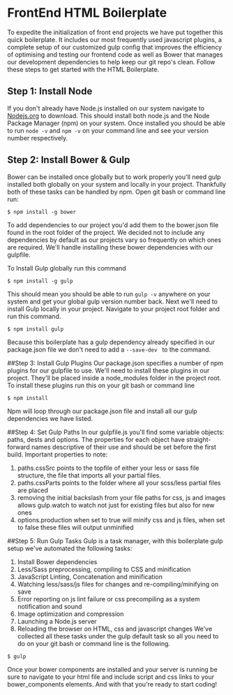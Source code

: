# FrontEnd HTML Boilerplate
To expedite the initialization of front end projects we have put together this quick boilerplate. It includes our most frequently used javascript plugins, a complete setup of our customized gulp config that improves the efficiency of optimising and testing our frontend code as well as Bower that manages our development dependencies to help keep our git repo's clean. Follow these steps to get started with the HTML Boilerplate.

## Step 1: Install Node
If you don't already have Node.js installed on our system navigate to [Nodejs.org](https://nodejs.org/en/) to download. This should install both node.js and the Node Package Manager (npm) on your system. Once installed you should be able to run ```node -v``` and ```npm -v``` on your command line and see your version number respectively.

## Step 2: Install Bower & Gulp
Bower can be installed once globally but to work properly you'll need gulp installed both globally on your system and locally in your project. Thankfully both of these tasks can be handled by npm. Open git bash or command line run:
```
$ npm install -g bower
```
To add dependencies to our project you'd add them to the bower.json file found in the root folder of the project. We decided not to include any dependencies by default as our projects vary so frequently on which ones are required. We'll handle installing these bower dependencies with our gulpfile.

To Install Gulp globally run this command
```
$ npm install -g gulp
```
This should mean you should be able to run ```gulp -v``` anywhere on your system and get your global gulp version number back. Next we'll need to install Gulp locally in your project. Navigate to your project root folder and run this command.
```
$ npm install gulp
```
Because this boilerplate has a gulp dependency already specified in our package.json file we don't need to add a ```--save-dev ``` to the command.

##Step 3: Install Gulp Plugins
Our package.json specifies a number of npm plugins for our gulpfile to use. We'll need to install these plugins in our project. They'll be placed inside a node_modules folder in the project root. To install these plugins run this on your git bash or command line
```
$ npm install
```
Npm will loop through our package.json file and install all our gulp dependencies we have listed.

##Step 4: Set Gulp Paths
In our gulpfile.js you'll find some variable objects: paths, dests and options. The properties for each object have straight-forward names descriptive of their use and should be set before the first build. Important properties to note:
1. paths.cssSrc points to the topfile of either your less or sass file structure, the file that imports all your partial files.
2. paths.cssParts points to the folder where all your scss/less partial files are placed
3. removing the initial backslash from your file paths for css, js and images allows gulp.watch to watch not just for existing files but also for new ones
4. options.production when set to true will minify css and js files, when set to false these files will output unminified

##Step 5: Run Gulp Tasks
Gulp is a task manager, with this boilerplate gulp setup we've automated the following tasks:
1. Install Bower dependencies
2. Less/Sass preprocessing, compiling to CSS and minification
3. JavaScript Linting, Concatenation and minification
4. Watching less/sass/js files for changes and re-compiling/minifying on save
5. Error reporting on js lint failure or css precompiling as a system notification and sound
6. Image optimization and compression
7. Launching a Node.js server
8. Reloading the browser on HTML, css and javascript changes
We've collected all these tasks under the gulp default task so all you need to do on your git bash or command line is the following.
```
$ gulp
```
Once your bower components are installed and your server is running be sure to navigate to your html file and include script and css links to your bower_components elements. And with that you're ready to start coding!